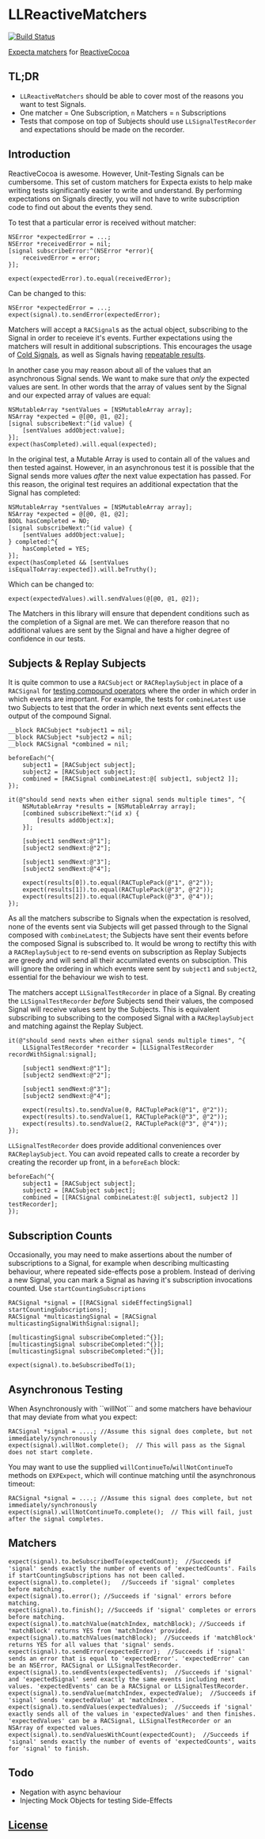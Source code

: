 LLReactiveMatchers
=================

[![Build Status](https://travis-ci.org/lawrencelomax/LLReactiveMatchers.png)](https://travis-ci.org/lawrencelomax/LLReactiveMatchers)

[Expecta matchers](https://github.com/specta/expecta) for [ReactiveCocoa](https://github.com/reactiveCocoa/reactivecocoa)

## TL;DR
- ```LLReactiveMatchers``` should be able to cover most of the reasons you want to test Signals.
- One matcher = One Subscription, ```n``` Matchers = ```n``` Subscriptions
- Tests that compose on top of Subjects should use ```LLSignalTestRecorder``` and expectations should be made on the recorder.

## Introduction
ReactiveCocoa is awesome. However, Unit-Testing Signals can be cumbersome. This set of custom matchers for Expecta exists to help make writing tests significantly easier to write and understand. By performing expectations on Signals directly, you will not have to write subscription code to find out about the events they send.

To test that a particular error is received without matcher:
    
    NSError *expectedError = ...;
    NSError *receivedError = nil;
    [signal subscribeError:^(NSError *error){
        receivedError = error;
    }];
    
    expect(expectedError).to.equal(receivedError);
    
Can be changed to this:

    NSError *expectedError = ...;
    expect(signal).to.sendError(expectedError);
    
Matchers will accept a ```RACSignal```s as the actual object, subscribing to the Signal in order to receieve it's events. Further expectations using the matchers will result in additional subscriptions. This encourages the usage of [Cold Signals](https://github.com/ReactiveCocoa/ReactiveCocoa/blob/master/Documentation/FrameworkOverview.md#connections), as well as Signals having [repeatable results](http://en.wikipedia.org/wiki/Referential_transparency_(computer_science)).

In another case you may reason about all of the values that an asynchronous Signal sends. We want to make sure that *only* the expected values are sent. In other words that the array of values sent by the Signal and our expected array of values are equal:

    NSMutableArray *sentValues = [NSMutableArray array];
    NSArray *expected = @[@0, @1, @2];
    [signal subscribeNext:^(id value) {
        [sentValues addObject:value];
    }];
    expect(hasCompleted).will.equal(expected);
    
In the original test, a Mutable Array is used to contain all of the values and then tested against. However, in an asynchronous test it is possible that the Signal sends more values *after* the next value expectation has passed. For this reason, the original test requires an additional expectation that the Signal has completed:

    NSMutableArray *sentValues = [NSMutableArray array];
    NSArray *expected = @[@0, @1, @2];
    BOOL hasCompleted = NO;
    [signal subscribeNext:^(id value) {
        [sentValues addObject:value];
    } completed:^{
        hasCompleted = YES;
    }];
    expect(hasCompleted && [sentValues isEqualToArray:expected]).will.beTruthy();
    
Which can be changed to:
    
    expect(expectedValues).will.sendValues(@[@0, @1, @2]);

The Matchers in this library will ensure that dependent conditions such as the completion of a Signal are met. We can therefore reason that no additional values are sent by the Signal and have a higher degree of confidence in our tests.

## Subjects & Replay Subjects
It is quite common to use a ```RACSubject``` or ```RACReplaySubject``` in place of a ```RACSignal``` for [testing compound operators]() where the order in which order in which events are important. For example, the tests for ```combineLatest``` use two Subjects to test that the order in which next events sent effects the output of the compound Signal. 

    __block RACSubject *subject1 = nil;
    __block RACSubject *subject2 = nil;
    __block RACSignal *combined = nil;

    beforeEach(^{
    	subject1 = [RACSubject subject];
    	subject2 = [RACSubject subject];
    	combined = [RACSignal combineLatest:@[ subject1, subject2 ]];
    });
    
    it(@"should send nexts when either signal sends multiple times", ^{
    	NSMutableArray *results = [NSMutableArray array];
    	[combined subscribeNext:^(id x) {
    		[results addObject:x];
    	}];
	
    	[subject1 sendNext:@"1"];
    	[subject2 sendNext:@"2"];
	
    	[subject1 sendNext:@"3"];
    	[subject2 sendNext:@"4"];
	
    	expect(results[0]).to.equal(RACTuplePack(@"1", @"2"));
    	expect(results[1]).to.equal(RACTuplePack(@"3", @"2"));
    	expect(results[2]).to.equal(RACTuplePack(@"3", @"4"));
    });

As all the matchers subscribe to Signals when the expectation is resolved, none of the events sent via Subjects will get passed through to the Signal composed with ```combineLatest```; the Subjects have sent their events before the composed Signal is subscribed to. It would be wrong to rectifty this with a ```RACReplaySubject``` to re-send events on subscription as Replay Subjects are greedy and will send all their accumilated events on subsciption. This will ignore the ordering in which events were sent by ```subject1``` and ```subject2```, essential for the behaviour we wish to test.

The matchers accept ```LLSignalTestRecorder``` in place of a Signal. By creating the ```LLSignalTestRecorder``` *before* Subjects send their values, the composed Signal will receive values sent by the Subjects. This is equivalent subscribing to subscribing to the composed Signal with a ```RACReplaySubject``` and matching against the Replay Subject.
    
    it(@"should send nexts when either signal sends multiple times", ^{
        LLSignalTestRecorder *recorder = [LLSignalTestRecorder recordWithSignal:signal];
        
    	[subject1 sendNext:@"1"];
    	[subject2 sendNext:@"2"];

    	[subject1 sendNext:@"3"];
    	[subject2 sendNext:@"4"];
        
    	expect(results).to.sendValue(0, RACTuplePack(@"1", @"2"));
    	expect(results).to.sendValue(1, RACTuplePack(@"3", @"2"));
    	expect(results).to.sendValue(2, RACTuplePack(@"3", @"4"));
    });
    
```LLSignalTestRecorder``` does provide additional conveniences over ```RACReplaySubject```. You can avoid repeated calls to create a recorder by creating the recorder up front, in a ```beforeEach``` block:

    beforeEach(^{
    	subject1 = [RACSubject subject];
    	subject2 = [RACSubject subject];
    	combined = [[RACSignal combineLatest:@[ subject1, subject2 ]] testRecorder];
    });
    
## Subscription Counts
Occasionally, you may need to make assertions about the number of subscriptions to a Signal, for example when describing multicasting behaviour, where repeated side-effects pose a problem. Instead of deriving a new Signal, you can mark a Signal as having it's subscription invocations counted. Use ```startCountingSubscriptions```

    RACSignal *signal = [[RACSignal sideEffectingSignal] startCountingSubscriptions];
    RACSignal *multicastingSignal = [RACSignal multicastingSignalWithSignal:signal];
    
    [multicastingSignal subscribeCompleted:^{}];
    [multicastingSignal subscribeCompleted:^{}];
    [multicastingSignal subscribeCompleted:^{}];
    
    expect(signal).to.beSubscribedTo(1);
    
## Asynchronous Testing
When Asynchronously with ``willNot``` and some matchers have behaviour that may deviate from what you expect:
     
    RACSignal *signal = ....; //Assume this signal does complete, but not immediately/synchronously
    expect(signal).willNot.complete();  // This will pass as the Signal does not start complete.

You may want to use the supplied ```willContinueTo```/```willNotContinueTo``` methods on ```EXPExpect```, which will continue matching until the asynchronous timeout:

    RACSignal *signal = ....; //Assume this signal does complete, but not immediately/synchronously
    expect(signal).willNotContinueTo.complete();  // This will fail, just after the signal completes.

## Matchers
    
    expect(signal).to.beSubscribedTo(expectedCount);  //Succeeds if 'signal' sends exactly the number of events of 'expectedCounts'. Fails if startCountingSubscriptions has not been called.
    expect(signal).to.complete();   //Succeeds if 'signal' completes before matching.
    expect(signal).to.error(); //Succeeds if 'signal' errors before matching.
    expect(signal).to.finish(); //Succeeds if 'signal' completes or errors before matching.
    expect(signal).to.matchValue(matchIndex, matchBlock); //Succeeds if 'matchBlock' returns YES from 'matchIndex' provided.
    expect(signal).to.matchValues(matchBlock);  //Succeeds if 'matchBlock' returns YES for all values that 'signal' sends.
    expect(signal).to.sendError(expectedError);  //Succeeds if 'signal' sends an error that is equal to 'expectedError'. 'expectedError' can be an NSError, RACSignal or LLSignalTestRecorder.
    expect(signal).to.sendEvents(expectedEvents);  //Succeeds if 'signal' and 'expectedSignal' send exactly the same events including next values. 'expectedEvents' can be a RACSignal or LLSignalTestRecorder.
    expect(signal).to.sendValue(matchIndex, expectedValue);  //Succeeds if 'signal' sends 'expectedValue' at 'matchIndex'.
    expect(signal).to.sendValues(expectedValues);  //Succeeds if 'signal' exactly sends all of the values in 'expectedValues' and then finishes. 'expectedValues' can be a RACSignal, LLSignalTestRecorder or an NSArray of expected values. 
    expect(signal).to.sendValuesWithCount(expectedCount);  //Succeeds if 'signal' sends exactly the number of events of 'expectedCounts', waits for 'signal' to finish.

## Todo
- Negation with async behaviour
- Injecting Mock Objects for testing Side-Effects

## [License](./LICENSE)